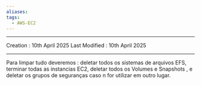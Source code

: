 ```yaml
---
aliases: 
tags:
  - AWS-EC2
---
```

---
Creation : 10th April 2025
Last Modified : 10th April 2025
___
Para limpar tudo deveremos : deletar todos os sistemas de arquivos EFS, terminar todas as instancias EC2, deletar todos os Volumes e Snapshots , e deletar os grupos de seguranças caso n for utilizar em outro lugar. 
